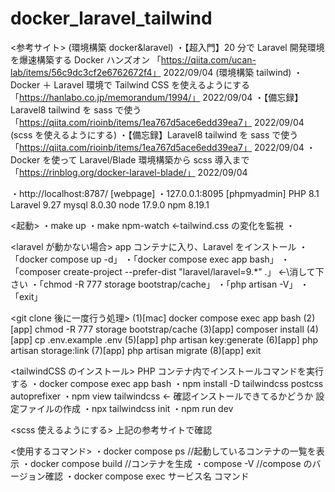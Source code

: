 # docker_laravel_tailwind

<参考サイト>
(環境構築 docker&laravel)
・【超入門】20 分で Laravel 開発環境を爆速構築する Docker ハンズオン 「https://qiita.com/ucan-lab/items/56c9dc3cf2e6762672f4」 2022/09/04
(環境構築 tailwind)
・Docker ＋ Laravel 環境で Tailwind CSS を使えるようにする 「https://hanlabo.co.jp/memorandum/1994/」 2022/09/04
・【備忘録】Laravel8 tailwind を sass で使う 「https://qiita.com/rioinb/items/1ea767d5ace6edd39ea7」 2022/09/04
(scss を使えるようにする)
・【備忘録】Laravel8 tailwind を sass で使う 「https://qiita.com/rioinb/items/1ea767d5ace6edd39ea7」 2022/09/04
・Docker を使って Laravel/Blade 環境構築から scss 導入まで 「https://rinblog.org/docker-laravel-blade/」 2022/09/04

<page>
・http://localhost:8787/   [webpage]
・127.0.0.1:8095  [phpmyadmin]

<version>
PHP 8.1
Laravel 9.27
mysql 8.0.30
node 17.9.0
npm 8.19.1

<起動>
・make up
・make npm-watch ←tailwind.css の変化を監視
・

<laravel が動かない場合>
app コンテナに入り、Laravel をインストール
・「docker compose up -d」
・「docker compose exec app bash」
・「composer create-project --prefer-dist "laravel/laravel=9.\*" .」 ←\消して下さい
・「chmod -R 777 storage bootstrap/cache」
・「php artisan -V」
・「exit」

<git clone 後に一度行う処理>
(1)[mac] docker compose exec app bash
(2)[app] chmod -R 777 storage bootstrap/cache
(3)[app] composer install
(4)[app] cp .env.example .env
(5)[app] php artisan key:generate
(6)[app] php artisan storage:link
(7)[app] php artisan migrate
(8)[app] exit

<tailwindCSS のインストール>
PHP コンテナ内でインストールコマンドを実行する
・docker compose exec app bash
・npm install -D tailwindcss postcss autoprefixer
・npm view tailwindcss ← 確認インストールできてるかどうか
設定ファイルの作成
・npx tailwindcss init
・npm run dev

<scss 使えるようにする>
上記の参考サイトで確認

<使用するコマンド>
・docker compose ps //起動しているコンテナの一覧を表示
・docker compose build //コンテナを生成
・compose -V //compose のバージョン確認
・docker compose exec サービス名 コマンド
